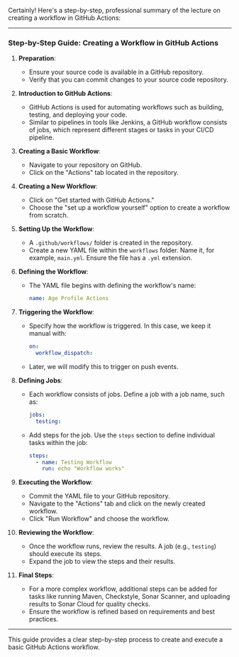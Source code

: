 Certainly! Here's a step-by-step, professional summary of the lecture on creating a workflow in GitHub Actions:

---

### Step-by-Step Guide: Creating a Workflow in GitHub Actions

1. **Preparation**:
   - Ensure your source code is available in a GitHub repository.
   - Verify that you can commit changes to your source code repository.

2. **Introduction to GitHub Actions**:
   - GitHub Actions is used for automating workflows such as building, testing, and deploying your code.
   - Similar to pipelines in tools like Jenkins, a GitHub workflow consists of jobs, which represent different stages or tasks in your CI/CD pipeline.

3. **Creating a Basic Workflow**:
   - Navigate to your repository on GitHub.
   - Click on the "Actions" tab located in the repository.

4. **Creating a New Workflow**:
   - Click on "Get started with GitHub Actions."
   - Choose the "set up a workflow yourself" option to create a workflow from scratch.

5. **Setting Up the Workflow**:
   - A `.github/workflows/` folder is created in the repository.
   - Create a new YAML file within the `workflows` folder. Name it, for example, `main.yml`. Ensure the file has a `.yml` extension.

6. **Defining the Workflow**:
   - The YAML file begins with defining the workflow's name:
     ```yaml
     name: Age Profile Actions
     ```
   
7. **Triggering the Workflow**:
   - Specify how the workflow is triggered. In this case, we keep it manual with:
     ```yaml
     on:
       workflow_dispatch:
     ```
   - Later, we will modify this to trigger on push events.

8. **Defining Jobs**:
   - Each workflow consists of jobs. Define a job with a job name, such as:
     ```yaml
     jobs:
       testing:
     ```
   - Add steps for the job. Use the `steps` section to define individual tasks within the job:
     ```yaml
     steps:
       - name: Testing Workflow
         run: echo "Workflow works"
     ```

9. **Executing the Workflow**:
   - Commit the YAML file to your GitHub repository.
   - Navigate to the "Actions" tab and click on the newly created workflow.
   - Click "Run Workflow" and choose the workflow.

10. **Reviewing the Workflow**:
    - Once the workflow runs, review the results. A job (e.g., `testing`) should execute its steps.
    - Expand the job to view the steps and their results.

11. **Final Steps**:
    - For a more complex workflow, additional steps can be added for tasks like running Maven, Checkstyle, Sonar Scanner, and uploading results to Sonar Cloud for quality checks.
    - Ensure the workflow is refined based on requirements and best practices.

---

This guide provides a clear step-by-step process to create and execute a basic GitHub Actions workflow.
